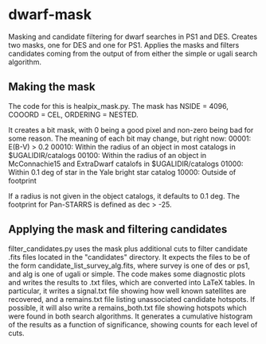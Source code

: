 # dwarf-mask
Masking and candidate filtering for dwarf searches in PS1 and DES. 
Creates two masks, one for DES and one for PS1.
Applies the masks and filters candidates coming from the output of from either the simple or ugali search algorithm. 

## Making the mask
The code for this is healpix_mask.py. The mask has
NSIDE = 4096,
COOORD = CEL,
ORDERING = NESTED.

It creates a bit mask, with 0 being a good pixel and non-zero being bad for some reason. The meaning of each bit may change, but right now:
00001: E(B-V) > 0.2
00010: Within the radius of an object in most catalogs in $UGALIDIR/catalogs
00100: Within the radius of an object in McConnachie15 and ExtraDwarf catalofs in $UGALIDIR/catalogs
01000: Within 0.1 deg of star in the Yale bright star catalog
10000: Outside of footprint

If a radius is not given in the object catalogs, it defaults to 0.1 deg. 
The footprint for Pan-STARRS is defined as dec > -25. 

## Applying the mask and filtering candidates
filter_candidates.py uses the mask plus additional cuts to filter candidate .fits files located in the "candidates" directory. It expects the files to be of the form candidate_list_survey_alg.fits, where survey is one of des or ps1, and alg is one of ugali or simple. The code makes some diagnostic plots and writes the results to .txt files, which are converted into LaTeX tables. 
In particular, it writes a signal.txt file showing how well known satellites are recovered, and a remains.txt file listing unassociated candidate hotspots. If possible, it will also write a remains_both.txt file showing hotspots which were found in both search algorithms. 
It generates a cumulative histogram of the results as a function of significance, showing counts for each level of cuts. 

